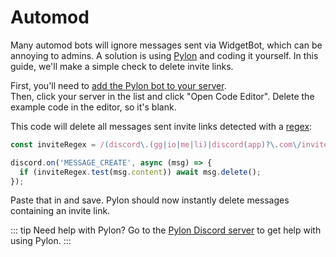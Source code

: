 # Automod

Many automod bots will ignore messages sent via WidgetBot, which can be annoying to admins. A solution is using [Pylon](https://pylon.bot) and coding it yourself. In this guide, we'll make a simple check to delete invite links.

First, you'll need to [add the Pylon bot to your server](https://pylon.bot/studio/add-guild).  
Then, click your server in the list and click "Open Code Editor". Delete the example code in the editor, so it's blank.

This code will delete all messages sent invite links detected with a [regex](https://developer.mozilla.org/en-US/docs/Web/JavaScript/Guide/Regular_Expressions):
```ts
const inviteRegex = /(discord\.(gg|io|me|li)|discord(app)?\.com\/invite)(\/.+)/i;

discord.on('MESSAGE_CREATE', async (msg) => {
  if (inviteRegex.test(msg.content)) await msg.delete();
});
```
Paste that in and save. Pylon should now instantly delete messages containing an invite link.

::: tip Need help with Pylon?
Go to the [Pylon Discord server](https://discord.gg/dY42R4SFAJ) to get help with using Pylon.
:::
